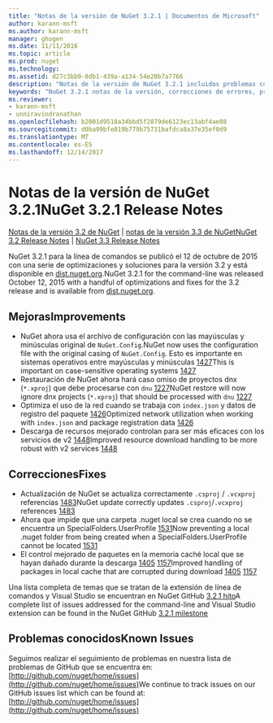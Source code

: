 ```yaml
---
title: "Notas de la versión de NuGet 3.2.1 | Documentos de Microsoft"
author: karann-msft
ms.author: karann-msft
manager: ghogen
ms.date: 11/11/2016
ms.topic: article
ms.prod: nuget
ms.technology: 
ms.assetid: d27c3bb9-8db1-439a-a134-54e20b7a7766
description: "Notas de la versión de NuGet 3.2.1 incluidos problemas conocidos, correcciones de errores, las funciones agregadas y dcr."
keywords: "NuGet 3.2.1 notas de la versión, correcciones de errores, problemas, conocidos agregan características, DCR"
ms.reviewer:
- karann-msft
- unniravindranathan
ms.openlocfilehash: b2001d9518a34bbd5f2879de6123ec13abf4ae08
ms.sourcegitcommit: d0ba99bfe019b779b75731bafdca8a37e35ef0d9
ms.translationtype: MT
ms.contentlocale: es-ES
ms.lasthandoff: 12/14/2017
---
```

# <a name="nuget-321-release-notes"></a><span data-ttu-id="ebec3-104">Notas de la versión de NuGet 3.2.1</span><span class="sxs-lookup"><span data-stu-id="ebec3-104">NuGet 3.2.1 Release Notes</span></span>

<span data-ttu-id="ebec3-105">[Notas de la versión 3.2 de NuGet](../release-notes/nuget-3.2.md) | [notas de la versión 3.3 de NuGet](../release-notes/nuget-3.3.md)</span><span class="sxs-lookup"><span data-stu-id="ebec3-105">[NuGet 3.2 Release Notes](../release-notes/nuget-3.2.md) | [NuGet 3.3 Release Notes](../release-notes/nuget-3.3.md)</span></span>

<span data-ttu-id="ebec3-106">NuGet 3.2.1 para la línea de comandos se publicó el 12 de octubre de 2015 con una serie de optimizaciones y soluciones para la versión 3.2 y está disponible en [dist.nuget.org](http://dist.nuget.org/index.html).</span><span class="sxs-lookup"><span data-stu-id="ebec3-106">NuGet 3.2.1 for the command-line was released October 12, 2015 with a handful of optimizations and fixes for the 3.2 release and is available from [dist.nuget.org](http://dist.nuget.org/index.html).</span></span>

## <a name="improvements"></a><span data-ttu-id="ebec3-107">Mejoras</span><span class="sxs-lookup"><span data-stu-id="ebec3-107">Improvements</span></span>

* <span data-ttu-id="ebec3-108">NuGet ahora usa el archivo de configuración con las mayúsculas y minúsculas original de `NuGet.Config`.</span><span class="sxs-lookup"><span data-stu-id="ebec3-108">NuGet now uses the configuration file with the original casing of `NuGet.Config`.</span></span>  <span data-ttu-id="ebec3-109">Esto es importante en sistemas operativos entre mayúsculas y minúsculas [1427](https://github.com/NuGet/Home/issues/1427)</span><span class="sxs-lookup"><span data-stu-id="ebec3-109">This is important on case-sensitive operating systems [1427](https://github.com/NuGet/Home/issues/1427)</span></span>
* <span data-ttu-id="ebec3-110">Restauración de NuGet ahora hará caso omiso de proyectos dnx (`*.xproj`) que debe procesarse con `dnu` [1227](https://github.com/NuGet/Home/issues/1227)</span><span class="sxs-lookup"><span data-stu-id="ebec3-110">NuGet restore will now ignore dnx projects (`*.xproj`) that should be processed with `dnu` [1227](https://github.com/NuGet/Home/issues/1227)</span></span>
* <span data-ttu-id="ebec3-111">Optimiza el uso de la red cuando se trabaja con `index.json` y datos de registro del paquete [1426](https://github.com/NuGet/Home/issues/1426)</span><span class="sxs-lookup"><span data-stu-id="ebec3-111">Optimized network utilization when working with `index.json` and package registration data [1426](https://github.com/NuGet/Home/issues/1426)</span></span>
* <span data-ttu-id="ebec3-112">Descarga de recursos mejorado controlan para ser más eficaces con los servicios de v2 [1448](https://github.com/NuGet/Home/issues/1448)</span><span class="sxs-lookup"><span data-stu-id="ebec3-112">Improved resource download handling to be more robust with v2 services [1448](https://github.com/NuGet/Home/issues/1448)</span></span>

## <a name="fixes"></a><span data-ttu-id="ebec3-113">Correcciones</span><span class="sxs-lookup"><span data-stu-id="ebec3-113">Fixes</span></span>

* <span data-ttu-id="ebec3-114">Actualización de NuGet se actualiza correctamente `.csproj` / `.vcxproj` referencias [1483](https://github.com/NuGet/Home/issues/1483)</span><span class="sxs-lookup"><span data-stu-id="ebec3-114">NuGet update correctly updates `.csproj`/`.vcxproj` references [1483](https://github.com/NuGet/Home/issues/1483)</span></span>
* <span data-ttu-id="ebec3-115">Ahora que impide que una carpeta .nuget local se crea cuando no se encuentra un SpecialFolders.UserProfile [1531](https://github.com/NuGet/Home/issues/1531)</span><span class="sxs-lookup"><span data-stu-id="ebec3-115">Now preventing a local .nuget folder from being created when a SpecialFolders.UserProfile cannot be located [1531](https://github.com/NuGet/Home/issues/1531)</span></span>
* <span data-ttu-id="ebec3-116">El control mejorado de paquetes en la memoria caché local que se hayan dañado durante la descarga [1405](https://github.com/NuGet/Home/issues/1405) [1157](https://github.com/NuGet/Home/issues/1157)</span><span class="sxs-lookup"><span data-stu-id="ebec3-116">Improved handling of packages in local cache that are corrupted during download [1405](https://github.com/NuGet/Home/issues/1405) [1157](https://github.com/NuGet/Home/issues/1157)</span></span>

<span data-ttu-id="ebec3-117">Una lista completa de temas que se tratan de la extensión de línea de comandos y Visual Studio se encuentran en NuGet GitHub [3.2.1 hito](https://github.com/NuGet/Home/issues?q=milestone%3A3.2.1+is%3Aclosed)</span><span class="sxs-lookup"><span data-stu-id="ebec3-117">A complete list of issues addressed for the command-line and Visual Studio extension can be found in the NuGet GitHub [3.2.1 milestone](https://github.com/NuGet/Home/issues?q=milestone%3A3.2.1+is%3Aclosed)</span></span>

## <a name="known-issues"></a><span data-ttu-id="ebec3-118">Problemas conocidos</span><span class="sxs-lookup"><span data-stu-id="ebec3-118">Known Issues</span></span>

<span data-ttu-id="ebec3-119">Seguimos realizar el seguimiento de problemas en nuestra lista de problemas de GitHub que se encuentra en: [http://github.com/nuget/home/issues](http://github.com/nuget/home/issues)</span><span class="sxs-lookup"><span data-stu-id="ebec3-119">We continue to track issues on our GitHub issues list which can be found at: [http://github.com/nuget/home/issues](http://github.com/nuget/home/issues)</span></span>